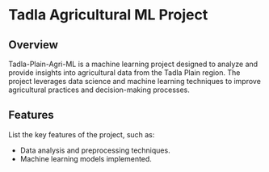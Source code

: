 # Tadla Agricultural ML Project

## Overview

Tadla-Plain-Agri-ML is a machine learning project designed to analyze and provide insights into agricultural data from the Tadla Plain region. The project leverages data science and machine learning techniques to improve agricultural practices and decision-making processes.

## Features
List the key features of the project, such as:
- Data analysis and preprocessing techniques.
- Machine learning models implemented.


